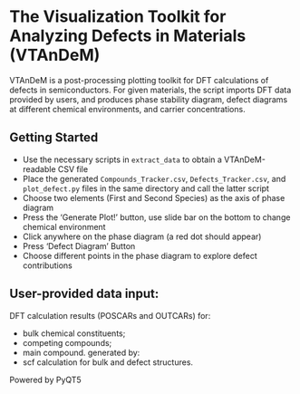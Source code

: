 The Visualization Toolkit for Analyzing Defects in Materials (VTAnDeM)
=======

VTAnDeM is a post-processing plotting toolkit for DFT calculations of defects in semiconductors. For given materials, the script imports DFT data provided by users, and produces phase stability diagram, defect diagrams at different chemical environments, and carrier concentrations. 


Getting Started
---------------
- Use the necessary scripts in `extract_data` to obtain a VTAnDeM-readable CSV file
- Place the generated `Compounds_Tracker.csv`, `Defects_Tracker.csv`, and `plot_defect.py` files in the same directory and call the latter script
- Choose two elements (First and Second Species) as the axis of phase diagram
- Press the ‘Generate Plot!’ button, use slide bar on the bottom to change chemical environment
- Click anywhere on the phase diagram (a red dot should appear)
- Press ‘Defect Diagram’ Button
- Choose different points in the phase diagram to explore defect contributions


User-provided data input:
-------------------------
DFT calculation results (POSCARs and OUTCARs) for: 
-	bulk chemical constituents;
-	competing compounds;
-	main compound.
generated by:
-	scf calculation for bulk and defect structures.

Powered by
PyQT5
